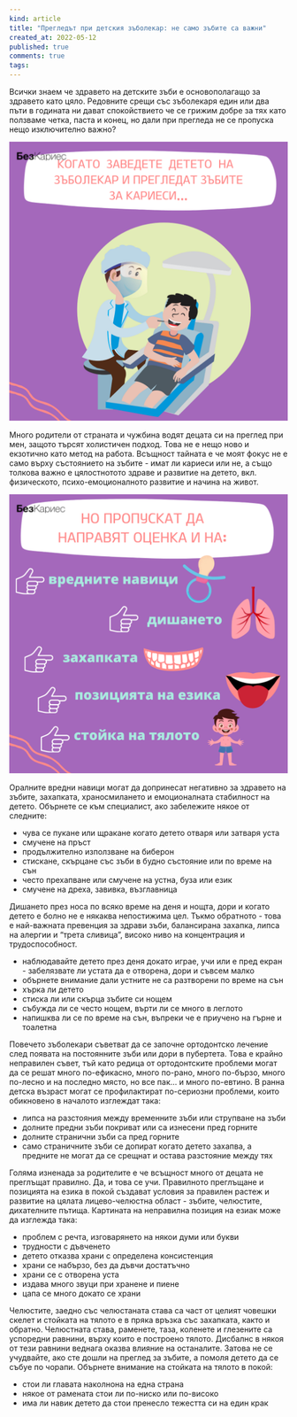 ```yaml
---
kind: article
title: "Прегледът при детския зъболекар: не само зъбите са важни"
created_at: 2022-05-12
published: true
comments: true
tags:
--- 
```

Всички знаем че здравето на детските зъби е основополагащо за здравето като цяло. Редовните срещи със зъболекаря един или два пъти в годината ни дават спокойствието че се грижим добре за тях като ползваме четка, паста и конец, но дали при прегледа не се пропуска нещо изключително важно?<br />

![пълен преглед](/images/posts/palenpregled.jpg)

Много родители от страната и чужбина водят децата си на преглед при мен, защото търсят холистичен подход. Това не е нещо ново и екзотично като метод на работа. Всъщност тайната е че моят фокус не е само върху състоянието на зъбите - имат ли кариеси или не, а също толкова важно е цялостнотото здраве и развитие на детето, вкл. физическото, психо-емоционалното развитие и начина на живот. <br />

<!-- more -->

![пълен преглед 2](/images/posts/palenpregled2.jpg)

Оралните вредни навици могат да допринесат негативно за здравето на зъбите, захапката, храносмилането и емоционалната стабилност на детето. Обърнете се към специалист, ако забележите някое от следните:<br />

- чува се пукане или щракане когато детето отваря или затваря уста<br />
- смучене на пръст<br />
- продължително използване на биберон<br />
- стискане, скърцане със зъби в будно състояние или по време на сън<br />
- често прехапване или смучене на устна, буза или език<br />
- смучене на дреха, завивка, възглавница<br />


Дишането през носа по всяко време на деня и нощта, дори и когато детето е болно не е някаква непостижима цел. Тъкмо обратното - това е най-важната превенция за здрави зъби, балансирана захапка, липса на алергии и “трета сливица”, високо ниво на концентрация и трудоспособност.<br />

- наблюдавайте детето през деня докато играе, учи или е пред екран - забелязвате ли устата да е отворена, дори и съвсем малко<br />
- обърнете внимание дали устните не са разтворени по време на сън<br />
- хърка ли детето<br />
- стиска ли или скърца зъбите си нощем<br />
- събужда ли се често нощем, върти ли се много в леглото<br />
- напишква ли се по време на сън, въпреки че е приучено на гърне и тоалетна<br />


Повечето зъболекари съветват да се започне ортодонтско лечение след появата на постоянните зъби или дори в пубертета. Това е крайно неправилен съвет, тъй като редица от ортодонтските проблеми могат да се решат много по-ефикасно, много по-рано, много по-бързо, много по-лесно и на последно място, но все пак… и много по-евтино. В ранна детска възраст могат се профилактират по-сериозни проблеми, които обикновено в началото изглеждат така:<br />

- липса на разстояния между временните зъби или струпване на зъби<br />
- долните предни зъби покриват или са изнесени пред горните<br />
- долните странични зъби са пред горните<br />
- само страничните зъби се допират когато детето захапва, а предните не могат да се срещнат и остава разстояние между тях<br />
	
 
Голяма изненада за родителите е че всъщност много от децата не преглъщат правилно. Да, и това се учи. Правилното преглъщане и позицията на езика в покой създават условия за правилен растеж и развитие на цялата лицево-челюстна област - зъбите, челюстите, дихателните пътища. Картината на неправилна позиция на езиак може да изглежда така:<br />

- проблем с речта, изговарянето на някои думи или букви<br />
- трудности с дъвченето<br />
- детето отказва храни с определена консистенция<br />
- храни се набързо, без да дъвчи достатъчно<br />
- храни се с отворена уста<br />
- издава много звуци при хранене и пиене<br />
- цапа се много докато се храни<br />

Челюстите, заедно със челюстаната става са част от целият човешки скелет и стойката на тялото е в пряка връзка със захапката, както и обратно. Челюстната става, раменете, таза, коленете и глезените са успоредни равнини, върху които е построено тялото. Дисбалнс в някоя от тези равнини веднага оказва влияние на останалите. Затова не се учудвайте, ако сте дошли на преглед за зъбите, а помоля детето да се събуе по чорапи.
Обърнете внимание на стойката на тялото в покой:<br />

- стои ли главата наколнона на една страна<br />
- някое от рамената стои ли по-ниско или по-високо<br />
- има ли навик детето да стои пренесло тежестта си на един крак<br />




